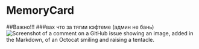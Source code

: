 # MemoryCard
##Важно!!!
###вах что за тягии кэфтеме (админ не бань)
![Screenshot of a comment on a GitHub issue showing an image, added in the Markdown, of an Octocat smiling and raising a tentacle.](https://sun9-39.userapi.com/a9DHZAEb_Shoe4bberm8lSWLwAqE90GjYD1HLw/6OpUuAG0pxU.jpg)
